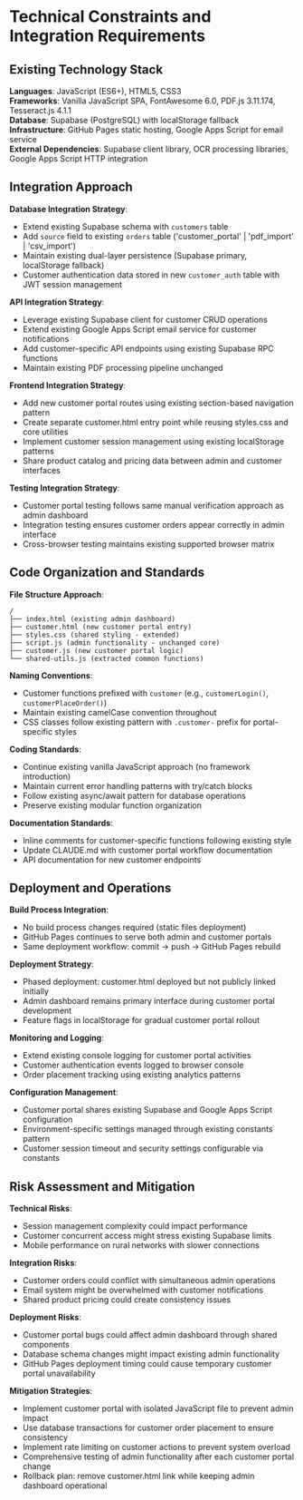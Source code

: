 # Technical Constraints and Integration Requirements

## Existing Technology Stack

**Languages**: JavaScript (ES6+), HTML5, CSS3  
**Frameworks**: Vanilla JavaScript SPA, FontAwesome 6.0, PDF.js 3.11.174, Tesseract.js 4.1.1  
**Database**: Supabase (PostgreSQL) with localStorage fallback  
**Infrastructure**: GitHub Pages static hosting, Google Apps Script for email service  
**External Dependencies**: Supabase client library, OCR processing libraries, Google Apps Script HTTP integration

## Integration Approach

**Database Integration Strategy**: 
- Extend existing Supabase schema with `customers` table
- Add `source` field to existing `orders` table ('customer_portal' | 'pdf_import' | 'csv_import')
- Maintain existing dual-layer persistence (Supabase primary, localStorage fallback)
- Customer authentication data stored in new `customer_auth` table with JWT session management

**API Integration Strategy**:
- Leverage existing Supabase client for customer CRUD operations
- Extend existing Google Apps Script email service for customer notifications
- Add customer-specific API endpoints using existing Supabase RPC functions
- Maintain existing PDF processing pipeline unchanged

**Frontend Integration Strategy**:
- Add new customer portal routes using existing section-based navigation pattern
- Create separate customer.html entry point while reusing styles.css and core utilities
- Implement customer session management using existing localStorage patterns
- Share product catalog and pricing data between admin and customer interfaces

**Testing Integration Strategy**:
- Customer portal testing follows same manual verification approach as admin dashboard
- Integration testing ensures customer orders appear correctly in admin interface
- Cross-browser testing maintains existing supported browser matrix

## Code Organization and Standards

**File Structure Approach**:
```
/
├── index.html (existing admin dashboard)
├── customer.html (new customer portal entry)
├── styles.css (shared styling - extended)
├── script.js (admin functionality - unchanged core)
├── customer.js (new customer portal logic)
└── shared-utils.js (extracted common functions)
```

**Naming Conventions**: 
- Customer functions prefixed with `customer` (e.g., `customerLogin()`, `customerPlaceOrder()`)
- Maintain existing camelCase convention throughout
- CSS classes follow existing pattern with `.customer-` prefix for portal-specific styles

**Coding Standards**:
- Continue existing vanilla JavaScript approach (no framework introduction)
- Maintain current error handling patterns with try/catch blocks
- Follow existing async/await pattern for database operations
- Preserve existing modular function organization

**Documentation Standards**:
- Inline comments for customer-specific functions following existing style
- Update CLAUDE.md with customer portal workflow documentation
- API documentation for new customer endpoints

## Deployment and Operations

**Build Process Integration**: 
- No build process changes required (static files deployment)
- GitHub Pages continues to serve both admin and customer portals
- Same deployment workflow: commit → push → GitHub Pages rebuild

**Deployment Strategy**:
- Phased deployment: customer.html deployed but not publicly linked initially
- Admin dashboard remains primary interface during customer portal development
- Feature flags in localStorage for gradual customer portal rollout

**Monitoring and Logging**:
- Extend existing console logging for customer portal activities
- Customer authentication events logged to browser console
- Order placement tracking using existing analytics patterns

**Configuration Management**:
- Customer portal shares existing Supabase and Google Apps Script configuration
- Environment-specific settings managed through existing constants pattern
- Customer session timeout and security settings configurable via constants

## Risk Assessment and Mitigation

**Technical Risks**:
- Session management complexity could impact performance
- Customer concurrent access might stress existing Supabase limits
- Mobile performance on rural networks with slower connections

**Integration Risks**:
- Customer orders could conflict with simultaneous admin operations
- Email system might be overwhelmed with customer notifications
- Shared product pricing could create consistency issues

**Deployment Risks**:
- Customer portal bugs could affect admin dashboard through shared components
- Database schema changes might impact existing admin functionality
- GitHub Pages deployment timing could cause temporary customer portal unavailability

**Mitigation Strategies**:
- Implement customer portal with isolated JavaScript file to prevent admin impact
- Use database transactions for customer order placement to ensure consistency
- Implement rate limiting on customer actions to prevent system overload
- Comprehensive testing of admin functionality after each customer portal change
- Rollback plan: remove customer.html link while keeping admin dashboard operational
